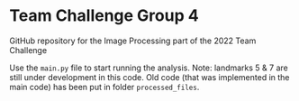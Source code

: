 # Team Challenge Group 4
GitHub repository for the Image Processing part of the 2022 Team Challenge

Use the `main.py` file to start running the analysis. Note: landmarks 5 & 7 are still under development in this code. Old code (that was implemented in the main code) has been put in folder `processed_files`.